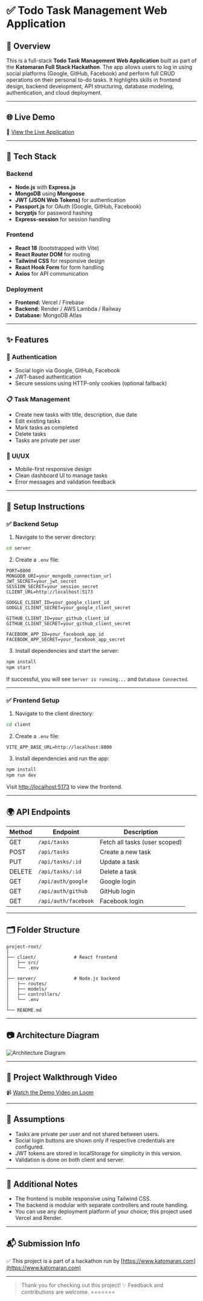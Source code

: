 # ✅ Todo Task Management Web Application

## 🚀 Overview

This is a full-stack **Todo Task Management Web Application** built as part of the **Katomaran Full Stack Hackathon**. The app allows users to log in using social platforms (Google, GitHub, Facebook) and perform full CRUD operations on their personal to-do tasks. It highlights skills in frontend design, backend development, API structuring, database modeling, authentication, and cloud deployment.

---

## 🌐 Live Demo

🔗 [View the Live Application](https://your-live-app-url.com)

---

## 🧰 Tech Stack

### Backend

- **Node.js** with **Express.js**
- **MongoDB** using **Mongoose**
- **JWT (JSON Web Tokens)** for authentication
- **Passport.js** for OAuth (Google, GitHub, Facebook)
- **bcryptjs** for password hashing
- **Express-session** for session handling

### Frontend

- **React 18** (bootstrapped with Vite)
- **React Router DOM** for routing
- **Tailwind CSS** for responsive design
- **React Hook Form** for form handling
- **Axios** for API communication

### Deployment

- **Frontend:** Vercel / Firebase
- **Backend:** Render / AWS Lambda / Railway
- **Database:** MongoDB Atlas

---

## ✨ Features

### 🔐 Authentication

- Social login via Google, GitHub, Facebook
- JWT-based authentication
- Secure sessions using HTTP-only cookies (optional fallback)

### 📋 Task Management

- Create new tasks with title, description, due date
- Edit existing tasks
- Mark tasks as completed
- Delete tasks
- Tasks are private per user

### 🎨 UI/UX

- Mobile-first responsive design
- Clean dashboard UI to manage tasks
- Error messages and validation feedback

---

## 🧪 Setup Instructions

### ✅ Backend Setup

1. Navigate to the server directory:

```bash
cd server
```

2. Create a `.env` file:

```env
PORT=8800
MONGODB_URI=your_mongodb_connection_url
JWT_SECRET=your_jwt_secret
SESSION_SECRET=your_session_secret
CLIENT_URL=http://localhost:5173

GOOGLE_CLIENT_ID=your_google_client_id
GOOGLE_CLIENT_SECRET=your_google_client_secret

GITHUB_CLIENT_ID=your_github_client_id
GITHUB_CLIENT_SECRET=your_github_client_secret

FACEBOOK_APP_ID=your_facebook_app_id
FACEBOOK_APP_SECRET=your_facebook_app_secret
```

3. Install dependencies and start the server:

```bash
npm install
npm start
```

If successful, you will see `Server is running...` and `Database Connected`.

---

### ✅ Frontend Setup

1. Navigate to the client directory:

```bash
cd client
```

2. Create a `.env` file:

```env
VITE_APP_BASE_URL=http://localhost:8800
```

3. Install dependencies and run the app:

```bash
npm install
npm run dev
```

Visit [http://localhost:5173](http://localhost:5173) to view the frontend.

---

## 🌍 API Endpoints

| Method | Endpoint             | Description                   |
| ------ | -------------------- | ----------------------------- |
| GET    | `/api/tasks`         | Fetch all tasks (user scoped) |
| POST   | `/api/tasks`         | Create a new task             |
| PUT    | `/api/tasks/:id`     | Update a task                 |
| DELETE | `/api/tasks/:id`     | Delete a task                 |
| GET    | `/api/auth/google`   | Google login                  |
| GET    | `/api/auth/github`   | GitHub login                  |
| GET    | `/api/auth/facebook` | Facebook login                |

---

## 🗂️ Folder Structure

```
project-root/
│
├── client/              # React frontend
│   ├── src/
│   └── .env
│
├── server/              # Node.js backend
│   ├── routes/
│   ├── models/
│   ├── controllers/
│   └── .env
│
└── README.md
```

---

## 📷 Architecture Diagram

![Architecture Diagram](https://your-image-link.com/diagram.png)

---

## 🎥 Project Walkthrough Video

📹 [Watch the Demo Video on Loom](https://www.loom.com/share/your-video-id)

---

## 📌 Assumptions

- Tasks are private per user and not shared between users.
- Social login buttons are shown only if respective credentials are configured.
- JWT tokens are stored in localStorage for simplicity in this version.
- Validation is done on both client and server.

---

## 📝 Additional Notes

- The frontend is mobile responsive using Tailwind CSS.
- The backend is modular with separate controllers and route handling.
- You can use any deployment platform of your choice; this project used Vercel and Render.

---

## 📬 Submission Info

✅ This project is a part of a hackathon run by [https://www.katomaran.com](https://www.katomaran.com)


---


> Thank you for checking out this project! ✨ Feedback and contributions are welcome.
=======

